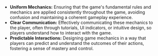 - **Uniform Mechanics:** Ensuring that the game's fundamental rules and mechanics are applied consistently throughout the game, avoiding confusion and maintaining a coherent gameplay experience.
- **Clear Communication:** Effectively communicating these mechanics to the player, often through tutorials, UI indicators, or intuitive design, so players understand how to interact with the game.
- **Predictable Interactions:** Designing game mechanics in a way that players can predict and understand the outcomes of their actions, fostering a sense of mastery and control.